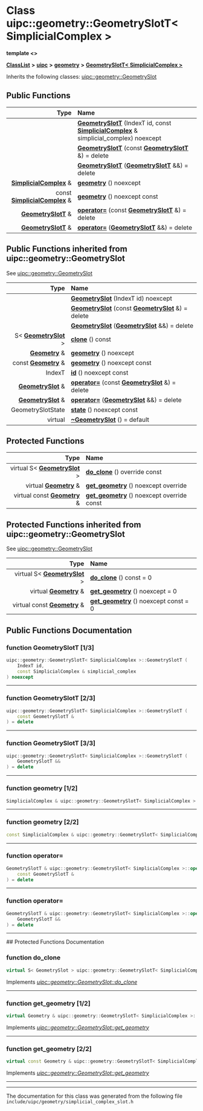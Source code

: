 

# Class uipc::geometry::GeometrySlotT&lt; SimplicialComplex &gt;

**template &lt;&gt;**



[**ClassList**](annotated.md) **>** [**uipc**](namespaceuipc.md) **>** [**geometry**](namespaceuipc_1_1geometry.md) **>** [**GeometrySlotT&lt; SimplicialComplex &gt;**](classuipc_1_1geometry_1_1_geometry_slot_t_3_01_simplicial_complex_01_4.md)








Inherits the following classes: [uipc::geometry::GeometrySlot](classuipc_1_1geometry_1_1_geometry_slot.md)






















































## Public Functions

| Type | Name |
| ---: | :--- |
|   | [**GeometrySlotT**](#function-geometryslott-13) (IndexT id, const [**SimplicialComplex**](classuipc_1_1geometry_1_1_simplicial_complex.md) & simplicial\_complex) noexcept<br> |
|   | [**GeometrySlotT**](#function-geometryslott-23) (const [**GeometrySlotT**](classuipc_1_1geometry_1_1_geometry_slot_t.md) &) = delete<br> |
|   | [**GeometrySlotT**](#function-geometryslott-33) ([**GeometrySlotT**](classuipc_1_1geometry_1_1_geometry_slot_t.md) &&) = delete<br> |
|  [**SimplicialComplex**](classuipc_1_1geometry_1_1_simplicial_complex.md) & | [**geometry**](#function-geometry-12) () noexcept<br> |
|  const [**SimplicialComplex**](classuipc_1_1geometry_1_1_simplicial_complex.md) & | [**geometry**](#function-geometry-22) () noexcept const<br> |
|  [**GeometrySlotT**](classuipc_1_1geometry_1_1_geometry_slot_t.md) & | [**operator=**](#function-operator) (const [**GeometrySlotT**](classuipc_1_1geometry_1_1_geometry_slot_t.md) &) = delete<br> |
|  [**GeometrySlotT**](classuipc_1_1geometry_1_1_geometry_slot_t.md) & | [**operator=**](#function-operator_1) ([**GeometrySlotT**](classuipc_1_1geometry_1_1_geometry_slot_t.md) &&) = delete<br> |


## Public Functions inherited from uipc::geometry::GeometrySlot

See [uipc::geometry::GeometrySlot](classuipc_1_1geometry_1_1_geometry_slot.md)

| Type | Name |
| ---: | :--- |
|   | [**GeometrySlot**](classuipc_1_1geometry_1_1_geometry_slot.md#function-geometryslot-13) (IndexT id) noexcept<br> |
|   | [**GeometrySlot**](classuipc_1_1geometry_1_1_geometry_slot.md#function-geometryslot-23) (const [**GeometrySlot**](classuipc_1_1geometry_1_1_geometry_slot.md) &) = delete<br> |
|   | [**GeometrySlot**](classuipc_1_1geometry_1_1_geometry_slot.md#function-geometryslot-33) ([**GeometrySlot**](classuipc_1_1geometry_1_1_geometry_slot.md) &&) = delete<br> |
|  S&lt; [**GeometrySlot**](classuipc_1_1geometry_1_1_geometry_slot.md) &gt; | [**clone**](classuipc_1_1geometry_1_1_geometry_slot.md#function-clone) () const<br> |
|  [**Geometry**](classuipc_1_1geometry_1_1_geometry.md) & | [**geometry**](classuipc_1_1geometry_1_1_geometry_slot.md#function-geometry-12) () noexcept<br> |
|  const [**Geometry**](classuipc_1_1geometry_1_1_geometry.md) & | [**geometry**](classuipc_1_1geometry_1_1_geometry_slot.md#function-geometry-22) () noexcept const<br> |
|  IndexT | [**id**](classuipc_1_1geometry_1_1_geometry_slot.md#function-id-12) () noexcept const<br> |
|  [**GeometrySlot**](classuipc_1_1geometry_1_1_geometry_slot.md) & | [**operator=**](classuipc_1_1geometry_1_1_geometry_slot.md#function-operator) (const [**GeometrySlot**](classuipc_1_1geometry_1_1_geometry_slot.md) &) = delete<br> |
|  [**GeometrySlot**](classuipc_1_1geometry_1_1_geometry_slot.md) & | [**operator=**](classuipc_1_1geometry_1_1_geometry_slot.md#function-operator_1) ([**GeometrySlot**](classuipc_1_1geometry_1_1_geometry_slot.md) &&) = delete<br> |
|  GeometrySlotState | [**state**](classuipc_1_1geometry_1_1_geometry_slot.md#function-state-12) () noexcept const<br> |
| virtual  | [**~GeometrySlot**](classuipc_1_1geometry_1_1_geometry_slot.md#function-geometryslot) () = default<br> |














































## Protected Functions

| Type | Name |
| ---: | :--- |
| virtual S&lt; [**GeometrySlot**](classuipc_1_1geometry_1_1_geometry_slot.md) &gt; | [**do\_clone**](#function-do_clone) () override const<br> |
| virtual [**Geometry**](classuipc_1_1geometry_1_1_geometry.md) & | [**get\_geometry**](#function-get_geometry-12) () noexcept override<br> |
| virtual const [**Geometry**](classuipc_1_1geometry_1_1_geometry.md) & | [**get\_geometry**](#function-get_geometry-22) () noexcept override const<br> |


## Protected Functions inherited from uipc::geometry::GeometrySlot

See [uipc::geometry::GeometrySlot](classuipc_1_1geometry_1_1_geometry_slot.md)

| Type | Name |
| ---: | :--- |
| virtual S&lt; [**GeometrySlot**](classuipc_1_1geometry_1_1_geometry_slot.md) &gt; | [**do\_clone**](classuipc_1_1geometry_1_1_geometry_slot.md#function-do_clone) () const = 0<br> |
| virtual [**Geometry**](classuipc_1_1geometry_1_1_geometry.md) & | [**get\_geometry**](classuipc_1_1geometry_1_1_geometry_slot.md#function-get_geometry-12) () noexcept = 0<br> |
| virtual const [**Geometry**](classuipc_1_1geometry_1_1_geometry.md) & | [**get\_geometry**](classuipc_1_1geometry_1_1_geometry_slot.md#function-get_geometry-22) () noexcept const = 0<br> |






## Public Functions Documentation




### function GeometrySlotT [1/3]

```C++
uipc::geometry::GeometrySlotT< SimplicialComplex >::GeometrySlotT (
    IndexT id,
    const SimplicialComplex & simplicial_complex
) noexcept
```




<hr>



### function GeometrySlotT [2/3]

```C++
uipc::geometry::GeometrySlotT< SimplicialComplex >::GeometrySlotT (
    const GeometrySlotT &
) = delete
```




<hr>



### function GeometrySlotT [3/3]

```C++
uipc::geometry::GeometrySlotT< SimplicialComplex >::GeometrySlotT (
    GeometrySlotT &&
) = delete
```




<hr>



### function geometry [1/2]

```C++
SimplicialComplex & uipc::geometry::GeometrySlotT< SimplicialComplex >::geometry () noexcept
```




<hr>



### function geometry [2/2]

```C++
const SimplicialComplex & uipc::geometry::GeometrySlotT< SimplicialComplex >::geometry () noexcept const
```




<hr>



### function operator= 

```C++
GeometrySlotT & uipc::geometry::GeometrySlotT< SimplicialComplex >::operator= (
    const GeometrySlotT &
) = delete
```




<hr>



### function operator= 

```C++
GeometrySlotT & uipc::geometry::GeometrySlotT< SimplicialComplex >::operator= (
    GeometrySlotT &&
) = delete
```




<hr>
## Protected Functions Documentation




### function do\_clone 

```C++
virtual S< GeometrySlot > uipc::geometry::GeometrySlotT< SimplicialComplex >::do_clone () override const
```



Implements [*uipc::geometry::GeometrySlot::do\_clone*](classuipc_1_1geometry_1_1_geometry_slot.md#function-do_clone)


<hr>



### function get\_geometry [1/2]

```C++
virtual Geometry & uipc::geometry::GeometrySlotT< SimplicialComplex >::get_geometry () noexcept override
```



Implements [*uipc::geometry::GeometrySlot::get\_geometry*](classuipc_1_1geometry_1_1_geometry_slot.md#function-get_geometry-12)


<hr>



### function get\_geometry [2/2]

```C++
virtual const Geometry & uipc::geometry::GeometrySlotT< SimplicialComplex >::get_geometry () noexcept override const
```



Implements [*uipc::geometry::GeometrySlot::get\_geometry*](classuipc_1_1geometry_1_1_geometry_slot.md#function-get_geometry-22)


<hr>

------------------------------
The documentation for this class was generated from the following file `include/uipc/geometry/simplicial_complex_slot.h`

